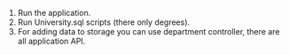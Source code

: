 1. Run the application.
2. Run University.sql scripts (there only degrees).
3. For adding data to storage you can use department controller, there are all application API.
